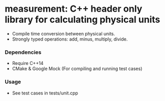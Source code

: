 # measurement: C++ header only library for calculating physical units
- Compile time conversion between physical units.
- Strongly typed operations: add, minus, multiply, divide.
### Dependencies
- Require C++14
- CMake & Google Mock (For compiling and running test cases)
### Usage
- See test cases in tests/unit.cpp
